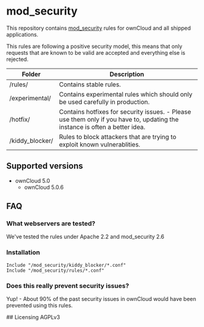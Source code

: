 mod_security
============
This repository contains [mod_security](https://modsecurity.org/) rules for ownCloud and all shipped applications.

This rules are following a positive security model, this means that only requests that are known to be valid are accepted and everything else is rejected.

| Folder | Description |
|-----|------------|
| /rules/ | Contains stable rules.
| /experimental/ | Contains experimental rules which should only be used carefully in production.
| /hotfix/ | Contains hotfixes for security issues. - Please use them only if you have to, updating the instance is often a better idea.
| /kiddy_blocker/ | Rules to block attackers that are trying to exploit known vulnerablities.

## Supported versions
- ownCloud 5.0
  - ownCloud 5.0.6

## FAQ
### What webservers are tested?
We've tested the rules under Apache 2.2 and mod_security 2.6

### Installation
```
Include "/mod_security/kiddy_blocker/*.conf"
Include "/mod_security/rules/*.conf"
```

### Does this really prevent security issues?
Yup! - About 90% of the past security issues in ownCloud would have been prevented using this rules.

## Licensing
AGPLv3